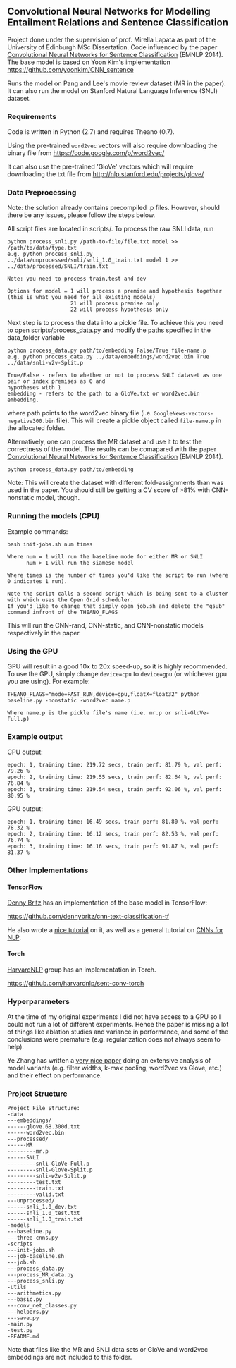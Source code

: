 ## Convolutional Neural Networks for Modelling Entailment Relations and Sentence Classification
Project done under the supervision of prof. Mirella Lapata as part of the University of Edinburgh MSc Dissertation.
Code influenced by the paper [Convolutional Neural Networks for Sentence Classification](http://arxiv.org/abs/1408.5882) (EMNLP 2014).
The base model is based on Yoon Kim's implementation https://github.com/yoonkim/CNN_sentence

Runs the model on Pang and Lee's movie review dataset (MR in the paper).
It can also run the model on Stanford Natural Language Inference (SNLI) dataset.

### Requirements
Code is written in Python (2.7) and requires Theano (0.7).

Using the pre-trained `word2vec` vectors will also require downloading the binary file from
https://code.google.com/p/word2vec/

It can also use the pre-trained 'GloVe' vectors which will require downloading the txt file from
http://nlp.stanford.edu/projects/glove/

### Data Preprocessing
Note: the solution already contains precompiled .p files. However, should there be any issues, please follow the steps below.

All script files are located in scripts/.
To process the raw SNLI data, run

```
python process_snli.py /path-to-file/file.txt model >> /path/to/data/type.txt
e.g. python process_snli.py ../data/unprocessed/snli/snli_1.0_train.txt model 1 >> ../data/processed/SNLI/train.txt

Note: you need to process train,test and dev

Options for model = 1 will process a premise and hypothesis together (this is what you need for all existing models)
	     			21 will process premise only
	     			22 will process hypothesis only

```
Next step is to process the data into a pickle file. To achieve this you need to open scripts/process_data.py and
modify the paths specified in the data_folder variable
```
python process_data.py path/to/embedding False/True file-name.p
e.g. python process_data.py ../data/embeddings/word2vec.bin True ../data/snli-w2v-Split.p

True/False - refers to whether or not to process SNLI dataset as one pair or index premises as 0 and
hypotheses with 1
embedding - refers to the path to a GloVe.txt or word2vec.bin embedding.
```
where path points to the word2vec binary file (i.e. `GoogleNews-vectors-negative300.bin` file). 
This will create a pickle object called `file-name.p` in the allocated folder.

Alternatively, one can process the MR dataset and use it to test the correctness of the model.
The results can be comapared with the paper [Convolutional Neural Networks for Sentence Classification](http://arxiv.org/abs/1408.5882) (EMNLP 2014).
```
python process_data.py path/to/embedding
```

Note: This will create the dataset with different fold-assignments than was used in the paper.
You should still be getting a CV score of >81% with CNN-nonstatic model, though.

### Running the models (CPU)
Example commands:

```
bash init-jobs.sh num times

Where num = 1 will run the baseline mode for either MR or SNLI
	  num > 1 will run the siamese model

Where times is the number of times you'd like the script to run (where 0 indicates 1 run).

Note the script calls a second script which is being sent to a cluster with which uses the Open Grid scheduler.
If you'd like to change that simply open job.sh and delete the "qsub" command infront of the THEANO_FLAGS
```

This will run the CNN-rand, CNN-static, and CNN-nonstatic models respectively in the paper.

### Using the GPU
GPU will result in a good 10x to 20x speed-up, so it is highly recommended. 
To use the GPU, simply change `device=cpu` to `device=gpu` (or whichever gpu you are using).
For example:
```
THEANO_FLAGS="mode=FAST_RUN,device=gpu,floatX=float32" python baseline.py -nonstatic -word2vec name.p

Where name.p is the pickle file's name (i.e. mr.p or snli-GloVe-Full.p)
```

### Example output
CPU output:
```
epoch: 1, training time: 219.72 secs, train perf: 81.79 %, val perf: 79.26 %
epoch: 2, training time: 219.55 secs, train perf: 82.64 %, val perf: 76.84 %
epoch: 3, training time: 219.54 secs, train perf: 92.06 %, val perf: 80.95 %
```
GPU output:
```
epoch: 1, training time: 16.49 secs, train perf: 81.80 %, val perf: 78.32 %
epoch: 2, training time: 16.12 secs, train perf: 82.53 %, val perf: 76.74 %
epoch: 3, training time: 16.16 secs, train perf: 91.87 %, val perf: 81.37 %
```

### Other Implementations
#### TensorFlow
[Denny Britz](http://www.wildml.com) has an implementation of the base model in TensorFlow:

https://github.com/dennybritz/cnn-text-classification-tf

He also wrote a [nice tutorial](http://www.wildml.com/2015/12/implementing-a-cnn-for-text-classification-in-tensorflow) on it, as well as a general tutorial on [CNNs for NLP](http://www.wildml.com/2015/11/understanding-convolutional-neural-networks-for-nlp).

#### Torch
[HarvardNLP](http://harvardnlp.github.io/) group has an implementation in Torch.

https://github.com/harvardnlp/sent-conv-torch

### Hyperparameters
At the time of my original experiments I did not have access to a GPU so I could not run a lot of different experiments.
Hence the paper is missing a lot of things like ablation studies and variance in performance, and some of the conclusions
were premature (e.g. regularization does not always seem to help).

Ye Zhang has written a [very nice paper](http://arxiv.org/abs/1510.03820) doing an extensive analysis of model variants (e.g. filter widths, k-max pooling, word2vec vs Glove, etc.) and their effect on performance.

### Project Structure

```
Project File Structure:
-data
---embeddings/
------glove.6B.300d.txt
------word2vec.bin
---processed/
------MR
---------mr.p
------SNLI
---------snli-GloVe-Full.p
---------snli-GloVe-Split.p
---------snli-w2v-Split.p
---------test.txt
---------train.txt
---------valid.txt
---unprocessed/
------snli_1.0_dev.txt
------snli_1.0_test.txt
------snli_1.0_train.txt
-models
---baseline.py
---three-cnns.py
-scripts
---init-jobs.sh
---job-baseline.sh
---job.sh
---process_data.py
---process_MR_data.py
---process_snli.py
-utils
---arithmetics.py
---basic.py
---conv_net_classes.py
---helpers.py
---save.py
-main.py
-test.py
-README.md
```

Note that files like the MR and SNLI data sets or GloVe and word2vec embeddings are not included to this folder.